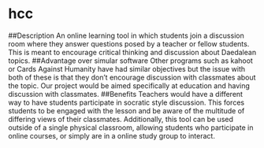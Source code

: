 # hcc
##Description
An online learning tool in which students join a discussion room where they answer questions posed by a teacher or fellow students. This is meant to encourage critical thinking and discussion about Daedalean topics.
##Advantage over simular software
Other programs such as kahoot or Cards Against Humanity have had similar objectives but the issue with both of these is that they don’t encourage discussion with classmates about the topic. Our project would be aimed specifically at education and having discussion with classmates.
##Benefits
Teachers would have a different way to have students participate in socratic style discussion. This forces students to be engaged with the lesson and be aware of the multitude of differing views of their classmates. Additionally, this tool can be used outside of a single physical classroom, allowing students who participate in online courses, or simply are in a online study group to interact. 
